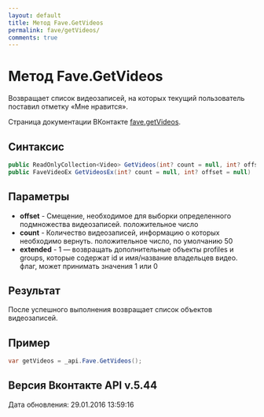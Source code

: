 ```yaml
---
layout: default
title: Метод Fave.GetVideos
permalink: fave/getVideos/
comments: true
---
```

# Метод Fave.GetVideos
Возвращает список видеозаписей, на которых текущий пользователь поставил отметку «Мне нравится».

Страница документации ВКонтакте [fave.getVideos](https://vk.com/dev/fave.getVideos).

## Синтаксис
``` csharp
public ReadOnlyCollection<Video> GetVideos(int? count = null, int? offset = null)
public FaveVideoEx GetVideosEx(int? count = null, int? offset = null)
```

## Параметры
+ **offset** - Смещение, необходимое для выборки определенного подмножества видеозаписей. положительное число
+ **count** - Количество видеозаписей, информацию о которых необходимо вернуть. положительное число, по умолчанию 50
+ **extended** - 1 — возвращать дополнительные объекты profiles и groups, которые содержат id и имя/название владельцев видео. флаг, может принимать значения 1 или 0

## Результат
После успешного выполнения возвращает список объектов видеозаписей.

## Пример
``` csharp
var getVideos = _api.Fave.GetVideos();
```

## Версия Вконтакте API v.5.44
Дата обновления: 29.01.2016 13:59:16

